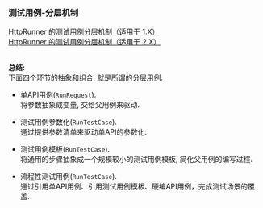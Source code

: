 ### 测试用例-分层机制

   
[HttpRunner 的测试用例分层机制（适用于 1.X）](https://debugtalk.com/post/HttpRunner-testcase-layer/)  
[HttpRunner 的测试用例分层机制（适用于 2.X）](https://debugtalk.com/post/HttpRunner-testcase-layer-2x/)  

&nbsp;  
**总结:**  
下面四个环节的抽象和组合, 就是所谓的分层用例.  

- 单API用例(`RunRequest`).  
   将参数抽象成变量, 交给父用例来驱动.   


- 测试用例参数化(`RunTestCase`).  
  通过提供参数清单来驱动单API的参数化.    


- 测试用例模板(`RunTestCase`).   
  将通用的步骤抽象成一个规模较小的测试用例模板, 简化父用例的编写过程.  


- 流程性测试用例(`RunTestCase`).   
  通过引用单API用例、引用测试用例模板、硬编API用例，完成测试场景的覆盖.  
